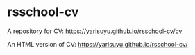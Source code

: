 # rsschool-cv
A repository for CV: https://yarisuyu.github.io/rsschool-cv/cv

An HTML version of CV: https://yarisuyu.github.io/rsschool-cv/
